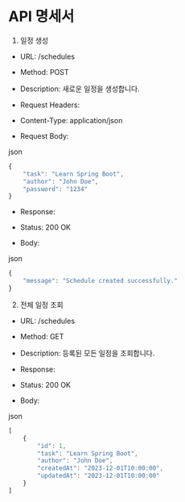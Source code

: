 # API 명세서

1. 일정 생성
   
+ URL: /schedules

+ Method: POST

+ Description: 새로운 일정을 생성합니다.

+ Request Headers:

+ Content-Type: application/json

+ Request Body:

json
```js
{
    "task": "Learn Spring Boot",
    "author": "John Doe",
    "password": "1234"
}
```
+ Response:

+ Status: 200 OK

+ Body:

json
```js
{
    "message": "Schedule created successfully."
}
```
2. 전체 일정 조회
+ URL: /schedules
  
+ Method: GET
  
+ Description: 등록된 모든 일정을 조회합니다.
  
+ Response:
  
+ Status: 200 OK
  
+ Body:
  
json
```js
[
    {
        "id": 1,
        "task": "Learn Spring Boot",
        "author": "John Doe",
        "createdAt": "2023-12-01T10:00:00",
        "updatedAt": "2023-12-01T10:00:00"
    }
]
```
